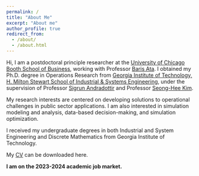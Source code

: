 ```yaml
---
permalink: /
title: "About Me"
excerpt: "About me"
author_profile: true
redirect_from: 
  - /about/
  - /about.html
---
```


Hi, I am a postdoctoral principle researcher at the [University of Chicago Booth School of Business](https://www.chicagobooth.edu), working with Professor [Baris Ata](https://www.chicagobooth.edu/faculty/directory/a/baris-ata). I obtained my Ph.D. degree in Operations Research from [Georgia Institute of Technology, H. Milton Stewart School of Industrial & Systems Engineering](https://www.isye.gatech.edu), under the supervision of Professor [Sigrun Andradottir](https://www.isye.gatech.edu/users/sigrun-andradottir) and Professor [Seong-Hee Kim](https://www.isye.gatech.edu/users/seong-hee-kim). 

My research interests are centered on developing solutions to operational challenges in public sector applications. I am also interested in simulation modeling and analysis, data-based decision-making, and simulation optimization. 

I received my undergraduate degrees in both Industrial and System Engineering and Discrete Mathematics from Georgia Institute of Technology. 

My [CV](https://yuweizhou3.github.io/files/CV_YuweiZhou.pdf) can be downloaded here. 

**I am on the 2023-2024 academic job market.**





